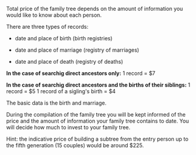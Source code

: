 Total price of the family tree depends on the amount of information you would like to know about each person.

There are three types of records:
    
* date and place of birth (birth registries)

* date and place of marriage (registry of marriages)

* date and place of death (registry of deaths)

**In the case of searchig direct ancestors only:**
1 record = $7

**In the case of searchig direct ancestors and the births of their siblings:**
1 record = $5
1 record of a sigling's birth = $4

The basic data is the birth and marriage.

During the compilation of the family tree you will be kept informed of the price and the amount of information your family tree contains to date. You will decide how much to invest to your family tree.

Hint: the indicative price of building a subtree from the entry person up to the fifth generation (15 couples) would be around $225.